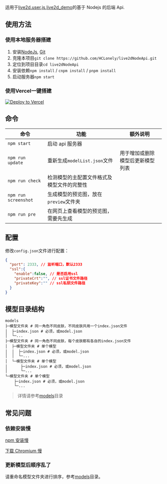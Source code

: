 <!--
 * @Author: HCLonely
 * @Date: 2021-01-26 16:39:29
 * @LastEditTime: 2021-09-01 14:02:48
 * @LastAuthor: Please set LastEditors
 * @Description: README
 * @FilePath: \live2dNodeApi\README.md
-->

适用于[live2d.user.js](https://github.com/HCLonely/live2d.user.js),[live2d_demo](https://github.com/fghrsh/live2d_demo)的基于 Nodejs 的后端 Api.

## 使用方法

### 使用本地服务器搭建

1. 安装[NodeJs](https://nodejs.org/en/), [Git](https://git-scm.com/)
2. 克隆本项目`git clone https://github.com/HCLonely/live2dNodeApi.git`
3. 定位到项目目录`cd live2dNodeApi`
4. 安装依赖`npm install` / `cnpm install` / `pnpm install`
5. 启动服务器`npm start`

### 使用Vercel一键搭建

[![Deploy to Vercel](https://vercel.com/button)](https://vercel.com/import/project?template=https://github.com/HCLonely/live2dNodeApi)

## 命令

| 命令 | 功能 | 额外说明 |
|--- |--- |--- |
| `npm start` | 启动 api 服务器 | |
| `npm run update` | 重新生成`modelList.json`文件 | 用于增加或删除模型后更新模型列表 |
| `npm run check` | 检测模型的主配置文件格式及模型文件的完整性 | |
| `npm run screenshot` | 生成模型的预览图，放在`preview`文件夹 | |
| `npm run pre` | 在网页上查看模型的预览图，需要先生成 | |

## 配置

修改`config.json`文件进行配置：
```json
{
  "port": 2333, // 监听端口，默认2333
  "ssl":{
    "enable":false, // 是否启用ssl
    "privateCrt":"", // ssl证书文件路径
    "privateKey":"" // ssl私钥文件路径
  }
}
```

## 模型目录结构

```shell
models
├─模型文件夹 # 同一角色不同皮肤，不同皮肤共用一个index.json文件
│  ├─index.json # 必须，或model.json
│  └─...
├─模型文件夹 # 同一角色不同皮肤，每个皮肤都有各自的index.json文件
│  ├─模型文件夹 # 单个模型
│  │  ├─index.json # 必须，或model.json
│  │  └─...
│  └─模型文件夹 # 单个模型
│      ├─index.json # 必须，或model.json
│      └─...
└─模型文件夹 # 单个模型
    ├─index.json # 必须，或model.json
    └─...
```

> 详情请参考[models](https://github.com/HCLonely/live2dNodeApi/tree/master/models)目录

## 常见问题

### 依赖安装慢

[npm 安装慢](https://www.baidu.com/s?ie=utf-8&wd=npm%E5%AE%89%E8%A3%85%E6%85%A2)

[下载 Chromium 慢](https://www.baidu.com/s?ie=utf-8&wd=puppeteer%E5%AE%89%E8%A3%85%E6%85%A2)

### 更新模型后顺序乱了

请重命名模型文件夹进行排序，参考[models](https://github.com/HCLonely/live2dNodeApi/tree/master/models)目录。
